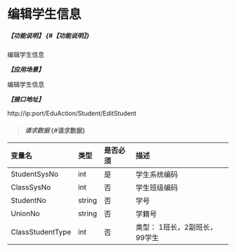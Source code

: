 # 编辑学生信息

##### _【功能说明】_ {#【功能说明】}

编辑学生信息

_**【应用场景】**_

编辑学生信息

_**【接口地址】**_

http://ip:port/EduAction/Student/EditStudent

> #### _请求数据_ {#请求数据}

| 变量名 | 类型 | 是否必须 | 描述 |
| :--- | :--- | :--- | :--- |
| StudentSysNo | int | 是 |学生系统编码 |
| ClassSysNo | int | 否 | 学生班级编码 |
| StudentNo| string| 否 | 学号 |
| UnionNo| string|否 | 学籍号 |
| ClassStudentType| int | 否| 类型： 1班长，2副班长，99学生|


















